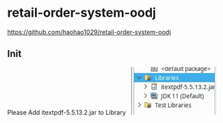 # retail-order-system-oodj
https://github.com/haohao1029/retail-order-system-oodj
## Init
Please Add itextpdf-5.5.13.2.jar to Library &nbsp;
![alt text](/img/library.jpg)&nbsp;
